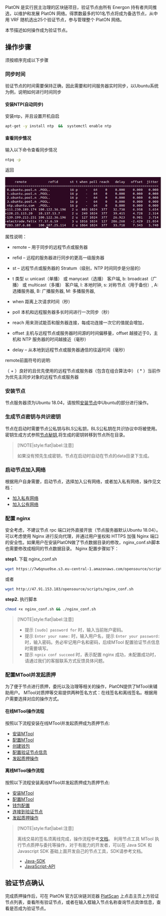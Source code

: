 
PlatON 是实行民主治理的区块链项目，验证节点由所有 Energon 持有者共同推选，以维护和发展 PlatON 网络。得票数最多的101名节点将成为备选节点，从中用 VRF 随机选出25个验证节点，参与管理整个 PlatON 网络。

本节描述如何操作成为验证节点。

##  操作步骤

须按顺序完成以下步骤

### 同步时间
验证节点的时间需要保持正确，因此需要和时间服务器实时同步，以Ubuntu系统为例，说明如何进行时间同步

#### 安装NTP(自动同步)

安装ntp，并且设置开机自启
```bash
apt-get -y install ntp  &&  systemctl enable ntp
```

#### 查看同步情况
输入以下命令查看同步情况
```bash
ntpq -p
```
返回

![ntpq返回](时钟同步.assets/ntpq.png)


属性说明：

- remote – 用于同步的远程节点或服务器

- refid – 远程的服务器进行同步的更高一级服务器

- st – 远程节点或服务器的 Stratum（级别，NTP 时间同步是分层的）

- t  类型 u: unicast（单播） 或 manycast（选播） 客户端, b: broadcast（广播） 或 multicast（多播） 客户端, l: 本地时钟, s: 对称节点（用于备份）, A: 选播服务器, B: 广播服务器, M: 多播服务器,

- when 距离上次请求时间（秒）

- poll   本机和远程服务器多长时间进行一次同步（秒）

- reach  用来测试能否和服务器连接，每成功连接一次它的值就会增加，

- offset  主机与远程节点或服务器时间源的时间偏移量，offset 越接近于0，主机和 NTP 服务器的时间越接近（毫秒）

- delay – 从本地到远程节点或服务器通信的往返时间（毫秒）


remote前面符号的说明:

（ + ）良好的且优先使用的远程节点或服务器（包含在组合算法中）
  ( * ）当前作为优先主同步对象的远程节点或服务器

###  安装节点
节点服务器须为Ubuntu 18.04，请按照[安装节点](zh-cn/Node/[Chinese-Simplified]-安装节点.md)中Ubuntu的部分进行操作。

### 生成节点密钥与共识密钥
节点在启动时需要节点公私钥与BLS公私钥，BLS公私钥在共识协议中将被使用。
密钥生成方式参照[节点秘钥](/zh-cn/Node/_[Chinese-Simplified]-环境准备#节点秘钥),将生成的密钥转移到节点所在目录。

> [!NOTE|style:flat|label:注意]
>
>  如果没有预先生成密钥，节点在启动时自动在节点的data目录下生成。

### 启动节点加入网络
根据用户自身需要，启动节点，选择加入公有网络，或者加入私有网络，操作见文档：
- [加入私有网络](zh-cn/Network/[Chinese-Simplified]-创建私有网络.md)
- [加入公有网络](zh-cn/Network/[Chinese-Simplified]-连接公有网络.md)


### 配置 nginx

安全考虑，不建议节点 rpc 端口对外直接开放（节点服务器默认Ubuntu 18.04）。可以考虑使用 Nginx 进行反向代理，并通过用户鉴权和 HTTPS 加强 Nginx 端口的安全性。如果用户在安装PlatON做了节点数据目录的修改，nginx_conf.sh脚本也需要修改成相同的节点数据目录。 Nginx 配置步骤如下：

**step1.** 下载 nginx_conf.sh

``` bash
wget https://7w6qnuo9se.s3.eu-central-1.amazonaws.com/opensource/scripts/nginx_conf.sh
```

或者

``` bash
wget http://47.91.153.183/opensource/scripts/nginx_conf.sh
```

**step2.** 执行脚本

``` bash
chmod +x nginx_conf.sh && ./nginx_conf.sh
```

> [!NOTE|style:flat|label:注意]
>
> - 提示 `[sudo] password for` 时，输入当前账户密码。
> - 提示 `Enter your name:` 时，输入用户名，提示 `Enter your password:` 时，输入密码。务必牢记用户名和密码，后续MTool 配置验证节点信息时需要填写。
> - 提示 `ngnix conf succeed` 时，表示配置 nginx 成功，未配置成功时，请通过我们的客服联系方式反馈具体问题。


###  配置MTool并发起质押
为了便于节点进行质押，委托以及治理等相关的操作，PlatON提供了MTool来辅助用户。
MTool对质押等交易提供两种签名方式：在线签名和离线签名。根据用户需要选择对应的操作方式。

#### 在线MTool操作流程
  按照以下流程安装在线MTool并发起质押成为质押节点:
- [安装MTool](zh-cn/Tool/[Chinese-Simplified]-在线MTool使用手册#安装在线MTool)
- [配置MTool](zh-cn/Tool/[Chinese-Simplified]-在线MTool使用手册#配置在线MTool)
- [创建钱包](zh-cn/Tool/[Chinese-Simplified]-在线MTool使用手册#创建钱包)
- [配置验证节点信息](zh-cn/Tool/[Chinese-Simplified]-在线MTool使用手册#配置验证节点信息)
- [发起质押操作](zh-cn/Tool/[Chinese-Simplified]-在线MTool使用手册#发起质押操作)

#### 离线MTool操作流程
按照以下流程安装离线MTool并发起质押成为质押节点:
- [安装MTool](zh-cn/Tool/[Chinese-Simplified]-离线MTool使用手册#安装MTool)
- [配置MTool](zh-cn/Tool/[Chinese-Simplified]-离线MTool使用手册#配置)
- [钱包配置](zh-cn/Tool/[Chinese-Simplified]-离线MTool使用手册#钱包配置)
- [连接到验证节点](zh-cn/Tool/[Chinese-Simplified]-离线MTool使用手册#连接到验证节点)
- [发起质押操作](zh-cn/Tool/[Chinese-Simplified]-离线MTool使用手册#发起质押操作)

> [!NOTE|style:flat|label:注意]
>
> 离线交易的签名须离线完成，操作流程参考[文档](zh-cn/Tool/[Chinese-Simplified]-离线MTool使用手册#基本操作流程)。
> 利用节点工具 MTool 执行节点质押与委托等操作，对于有能力的开发者，可以在 Java SDK 和 Javascript SDK 基础上面开发自己的节点工具，SDK请参考文档。
> -  [Java-SDK](zh-cn/Development/[Chinese-Simplified]-Java-SDK.md)
> - [JavaScript-API](zh-cn/Development/[Chinese-Simplified]-JS-SDK.md)


## 验证节点确认

完成质押操作后，可在 PlatON 官方区块链浏览器 [PlatScan](https://platscan.test.platon.network) 上点击主页上方验证节点列表，查看所有验证节点，或者在输入框输入节点名称查询节点具体信息，查看是否成为验证节点。











